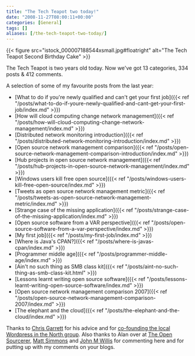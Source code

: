 ```yaml
---
title: "The Tech Teapot two today!"
date: "2008-11-27T08:00:11+00:00"
categories: [General]
tags: []
aliases: [/the-tech-teapot-two-today/]
---
```


{{< figure src="istock_000007188544xsmall.jpg#floatright" alt="The Tech Teapot Second Birthday Cake" >}}

The Tech Teapot is two years old today. Now we've got 13 categories, 334 posts &amp; 412 comments.

A selection of some of my favourite posts from the last year:

- [What to do if you're newly qualified and can't get your first job]({{< ref "/posts/what-to-do-if-youre-newly-qualified-and-cant-get-your-first-job/index.md" >}})
- [How will cloud computing change network management]({{< ref "/posts/how-will-cloud-computing-change-network-management/index.md" >}})
- [Distributed network monitoring introduction]({{< ref "/posts/distributed-network-monitoring-introduction/index.md" >}})
- [Open source network management comparison]({{< ref "/posts/open-source-network-management-comparison-introduction/index.md" >}})
- [Hub projects in open source network management]({{< ref "/posts/hub-projects-in-open-source-network-management/index.md" >}})
- [Windows users kill free open source]({{< ref "/posts/windows-users-kill-free-open-source/index.md" >}})
- [Tweets as open source network management metric]({{< ref "/posts/tweets-as-open-source-network-management-metric/index.md" >}})
- [Strange case of the missing application]({{< ref "/posts/strange-case-of-the-missing-application/index.md" >}})
- [Open source software from a VAR perspective]({{< ref "/posts/open-source-software-from-a-var-perspective/index.md" >}})
- [My first job]({{< ref "/posts/my-first-job/index.md" >}})
- [Where is Java's CPAN?]({{< ref "/posts/where-is-javas-cpan/index.md" >}})
- [Programmer middle age]({{< ref "/posts/programmer-middle-age/index.md" >}})
- [Ain't no such thing as SMB class kit]({{< ref "/posts/aint-no-such-thing-as-smb-class-kit.html" >}})
- [Lessons learnt writing open source software]({{< ref "/posts/lessons-learnt-writing-open-source-software/index.md" >}})
- [Open source network management comparison 2007]({{< ref "/posts/open-source-network-management-comparison-2007/index.md" >}})
- [The elephant and the cloud]({{< ref "/posts/the-elephant-and-the-cloud/index.md" >}})

Thanks to [Chris Garrett](http://www.chrisg.com/) for his advice and for [co-founding the local Wordpress in the North group](http://wiki.wordcampuk.tonyscott.org.uk/WordPress_UK_North). Also thanks to Alan over at [The Open Sourcerer](http://www.theopensourcerer.com/), [Matt Simmons](http://standalone-sysadmin.blogspot.com/) and [John M Willis](http://www.johnmwillis.com/) for commenting here and for putting up with my comments on your blogs.
